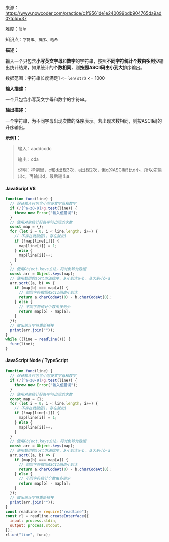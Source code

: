 来源：<https://www.nowcoder.com/practice/c1f9561de1e240099bdb904765da9ad0?tpId=37>

难度：`简单`

知识点：`字符串`、`排序`、`哈希`

**描述：**

输入一个只包含**小写英文字母**和**数字**的字符串，按照**不同字符统计个数由多到少**输出统计结果，如果统计的**个数相同**，则**按照ASCII码由小到大**排序输出。

数据范围：字符串长度满足1 <= `len(str)` <= 1000

**输入描述：**

一个只包含小写英文字母和数字的字符串。

**输出描述：**

一个字符串，为不同字母出现次数的降序表示。若出现次数相同，则按ASCII码的升序输出。

**示例1：**

> 输入：aaddccdc
>
> 输出：cda
>
> 说明：样例里，c和d出现3次，a出现2次，但c的ASCII码比d小，所以先输出c，再输出d，最后输出a.

<!-- tabs:start -->

#### **JavaScript V8**

```javascript
function func(line) {
  // 保证输入只包含小写英文字母和数字
  if (/[^a-z0-9]/g.test(line)) {
    throw new Error("输入值错误");
  }
  // 使用对象统计好各字符出现的次数
  const map = {};
  for (let i = 0; i < line.length; i++) {
    // 不存在就赋值1，存在就加1
    if (!map[line[i]]) {
      map[line[i]] = 1;
    } else {
      map[line[i]]++;
    }
  }
  // 使用Object.keys方法，将对象转为数组
  const arr = Object.keys(map);
  // 使用数组的sort方法排序，从小到大a-b，从大到小b-a
  arr.sort((a, b) => {
    if (map[b] === map[a]) {
      // 相同字符按照ASCII码由小到大
      return a.charCodeAt(0) - b.charCodeAt(0);
    } else {
      // 不同字符统计个数由多到少
      return map[b] - map[a];
    }
  });
  // 取出统计字符重新拼接
  print(arr.join(""));
}
while ((line = readline())) {
  func(line);
}
```

#### **JavaScript Node / TypeScript**

```javascript
function func(line) {
  // 保证输入只包含小写英文字母和数字
  if (/[^a-z0-9]/g.test(line)) {
    throw new Error("输入值错误");
  }
  // 使用对象统计好各字符出现的次数
  const map = {};
  for (let i = 0; i < line.length; i++) {
    // 不存在就赋值1，存在就加1
    if (!map[line[i]]) {
      map[line[i]] = 1;
    } else {
      map[line[i]]++;
    }
  }
  // 使用Object.keys方法，将对象转为数组
  const arr = Object.keys(map);
  // 使用数组的sort方法排序，从小到大a-b，从大到小b-a
  arr.sort((a, b) => {
    if (map[b] === map[a]) {
      // 相同字符按照ASCII码由小到大
      return a.charCodeAt(0) - b.charCodeAt(0);
    } else {
      // 不同字符统计个数由多到少
      return map[b] - map[a];
    }
  });
  // 取出统计字符重新拼接
  print(arr.join(""));
}
const readline = require("readline");
const rl = readline.createInterface({
  input: process.stdin,
  output: process.stdout,
});
rl.on("line", func);
```

<!-- tabs:end -->
